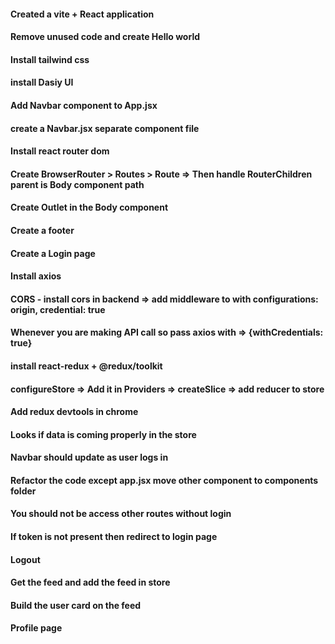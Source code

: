 #### Created a vite + React application

#### Remove unused code and create Hello world

#### Install tailwind css

#### install Dasiy UI

#### Add Navbar component to App.jsx

#### create a Navbar.jsx separate component file

#### Install react router dom

#### Create BrowserRouter > Routes > Route => Then handle RouterChildren parent is Body component path

#### Create Outlet in the Body component

#### Create a footer

#### Create a Login page

#### Install axios

#### CORS - install cors in backend => add middleware to with configurations: origin, credential: true

#### Whenever you are making API call so pass axios with => {withCredentials: true}

#### install react-redux + @redux/toolkit

#### configureStore => Add it in Providers => createSlice => add reducer to store

#### Add redux devtools in chrome

#### Looks if data is coming properly in the store

#### Navbar should update as user logs in

#### Refactor the code except app.jsx move other component to components folder

#### You should not be access other routes without login

#### If token is not present then redirect to login page

#### Logout

#### Get the feed and add the feed in store

#### Build the user card on the feed

#### Profile page
